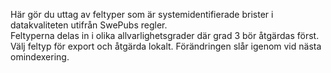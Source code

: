 Här gör du uttag av feltyper som är systemidentifierade brister i datakvaliteten utifrån SwePubs regler.   
Feltyperna delas in i olika allvarlighetsgrader där grad 3 bör åtgärdas först.  
Välj feltyp för export och åtgärda lokalt. Förändringen slår igenom vid nästa omindexering.





